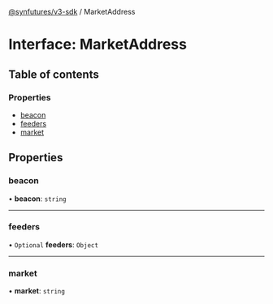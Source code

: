 [@synfutures/v3-sdk](../README.md) / MarketAddress

# Interface: MarketAddress

## Table of contents

### Properties

- [beacon](MarketAddress.md#beacon)
- [feeders](MarketAddress.md#feeders)
- [market](MarketAddress.md#market)

## Properties

### beacon

• **beacon**: `string`

___

### feeders

• `Optional` **feeders**: `Object`

___

### market

• **market**: `string`
